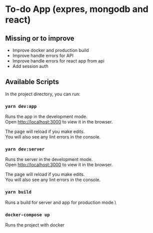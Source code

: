 # To-do App (expres, mongodb and react)

## Missing or to improve
* Improve docker and production build
* Improve handle errors for API
* Improve handle errors for react app from api
* Add session auth

## Available Scripts

In the project directory, you can run:

### `yarn dev:app`

Runs the app in the development mode.\
Open [http://localhost:3000](http://localhost:3000) to view it in the browser.

The page will reload if you make edits.\
You will also see any lint errors in the console.

### `yarn dev:server`

Runs the server in the development mode.\
Open [http://localhost:3000](http://localhost:4000) to view it in the browser.

The page will reload if you make edits.\
You will also see any lint errors in the console.

### `yarn build`

Runs a build for server and app for production mode.\

### `docker-compose up`

Runs the project with docker
